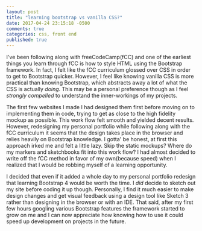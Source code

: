 ```yaml
---
layout: post
title: "learning bootstrap vs vanilla CSS?"
date: 2017-04-24 23:15:18 -0500
comments: true
categories: css, front end
published: true
---
```


I've been following along with freeCodeCamp(fCC) and one of the earliest things you learn through fCC is how to style HTML using the Bootstrap framework. In fact, I felt like the fCC curriculum glossed over CSS in order to get to Bootstrap quicker. However, I feel like knowing vanilla CSS is more practical than knowing Bootstrap, which abstracts away a lot of what the CSS is actually *doing*. This may be a personal preference though as I feel *strongly compelled* to understand the inner-workings of my projects.
<!-- more -->

The first few websites I made I had designed them first before moving on to implementing them in code, trying to get as close to the high fidelity mockup as possible. This work flow felt smooth and yielded decent results. However, redesigning my personal portfolio while following along with the fCC curriculum it seems that the design takes place in the browser and relies heavily on Bootstrap knowledge. I gotta' be honest, at first this approach irked me and felt a little lazy. Skip the static mockups? Where do my markers and sketchbooks fit into this work flow? I had almost decided to write off the fCC method in favor of my own(because speed) when I realized that I would be robbing myself of a learning opportunity.

I decided that even if it added a whole day to my personal portfolio redesign that learning Bootstrap 4 would be worth the time. I *did* decide to sketch out my site before coding it up though. Personally, I find it much easier to make design changes and get visual feedback using a design tool like Sketch 3 rather than designing in the browser or with an IDE. That said, after my first few hours googling various Bootstrap features the framework started to grow on me and I can now appreciate how knowing how to use it could speed up development on projects in the future. 